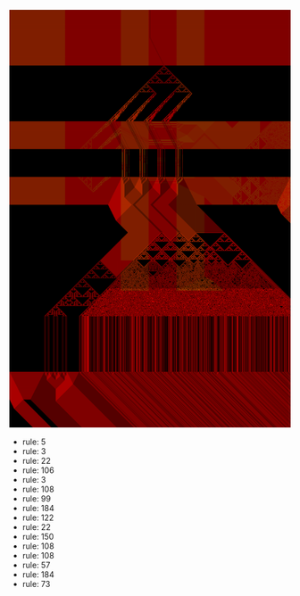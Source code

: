 ![photo](./output.png) 
 * rule: 5
* rule: 3
* rule: 22
* rule: 106
* rule: 3
* rule: 108
* rule: 99
* rule: 184
* rule: 122
* rule: 22
* rule: 150
* rule: 108
* rule: 108
* rule: 57
* rule: 184
* rule: 73
